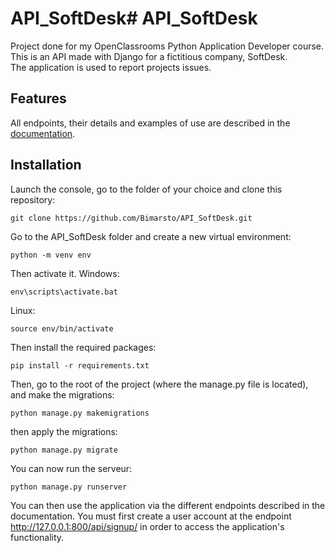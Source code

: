 # API_SoftDesk# API_SoftDesk
Project done for my OpenClassrooms Python Application Developer course.  
This is an API made with Django for a fictitious company, SoftDesk.  
The application is used to report projects issues. 

## Features

All endpoints, their details and examples of use are described in the 
[documentation](https://documenter.getpostman.com/view/23455413/2s8Z73xAP1). 

## Installation

Launch the console, go to the folder of your choice and clone this repository:
```
git clone https://github.com/Bimarsto/API_SoftDesk.git
```
Go to the API_SoftDesk folder and create a new virtual environment:
```
python -m venv env
```
Then activate it.
Windows:
```
env\scripts\activate.bat
```
Linux:
```
source env/bin/activate
```
Then install the required packages:
```
pip install -r requirements.txt
```
Then, go to the root of the project (where the manage.py file is located), and make the migrations:
```
python manage.py makemigrations
```
then apply the migrations: 
```
python manage.py migrate
```
You can now run the serveur: 
```
python manage.py runserver
```
You can then use the application via the different endpoints described in the documentation. 
You must first create a user account at the endpoint http://127.0.0.1:800/api/signup/ in order to access the application's functionality.

